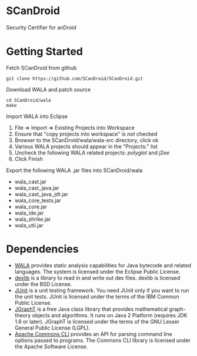SCanDroid
=========
Security Certiﬁer for anDroid

Getting Started
===============
Fetch SCanDroid from github
```
git clone https://github.com/SCanDroid/SCanDroid.git
```
Download WALA and patch source
```
cd SCanDroid/wala
make
```
Import WALA into Eclipse

1. File => Import => Existing Projects into Workspace
2. Ensure that "copy projects into workspace" is _not_ checked
3. Browser to the SCanDroid/wala/wala-src directory, click ok
4. Various WALA projects should appear in the "Projects:" list
5. Uncheck the following WALA related projects:  _polyglot_ and _j2ee_
6. Click Finish

Export the following WALA .jar files into SCanDroid/wala
- wala_cast.jar
- wala_cast_java.jar
- wala_cast_java_jdt.jar
- wala_core_tests.jar
- wala_core.jar
- wala_ide.jar
- wala_shrike.jar
- wala_util.jar


Dependencies
============
- [WALA](http://wala.sourceforge.net) provides static analysis capabilities for Java bytecode and related languages.  The system is licensed under the Eclipse Public License.
- [dexlib](http://code.google.com/p/smali) is a library to read in and write out dex files. dexlib is licensed under the BSD License.
- [JUnit](http://www.junit.org) is a unit testing framework. You need JUnit only if you want to run the unit tests.  JUnit is licensed under the terms of the IBM Common Public License.
- [JGraphT](http://jgrapht.org) is a free Java class library that provides mathematical graph-theory objects and algorithms. It runs on Java 2 Platform (requires JDK 1.6 or later). JGraphT is licensed under the terms of the GNU Lesser General Public License (LGPL).
- [Apache Commons CLI](http://commons.apache.org/cli) provides an API for parsing command line options passed to programs. The Commons CLI library is licensed under the Apache Software License.